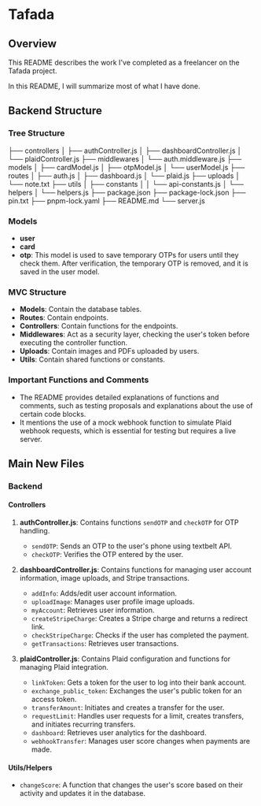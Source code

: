 # Tafada

## Overview
This README describes the work I've completed as a freelancer on the Tafada project.

In this README, I will summarize most of what I have done.

## Backend Structure

### Tree Structure
├── controllers
│ ├── authController.js
│ ├── dashboardController.js
│ └── plaidController.js
├── middlewares
│ └── auth.middleware.js
├── models
│ ├── cardModel.js
│ ├── otpModel.js
│ └── userModel.js
├── routes
│ ├── auth.js
│ ├── dashboard.js
│ └── plaid.js
├── uploads
│ └── note.txt
├── utils
│ ├── constants
│ │ └── api-constants.js
│ └── helpers
│ └── helpers.js
├── package.json
├── package-lock.json
├── pin.txt
├── pnpm-lock.yaml
├── README.md
└── server.js

### Models
- **user**
- **card**
- **otp**: This model is used to save temporary OTPs for users until they check them. After verification, the temporary OTP is removed, and it is saved in the user model.

### MVC Structure
- **Models**: Contain the database tables.
- **Routes**: Contain endpoints.
- **Controllers**: Contain functions for the endpoints.
- **Middlewares**: Act as a security layer, checking the user's token before executing the controller function.
- **Uploads**: Contain images and PDFs uploaded by users.
- **Utils**: Contain shared functions or constants.

### Important Functions and Comments
- The README provides detailed explanations of functions and comments, such as testing proposals and explanations about the use of certain code blocks.
- It mentions the use of a mock webhook function to simulate Plaid webhook requests, which is essential for testing but requires a live server.

## Main New Files

### Backend

#### Controllers
1. **authController.js**: Contains functions `sendOTP` and `checkOTP` for OTP handling.
    - `sendOTP`: Sends an OTP to the user's phone using textbelt API.
    - `checkOTP`: Verifies the OTP entered by the user.

2. **dashboardController.js**: Contains functions for managing user account information, image uploads, and Stripe transactions.
    - `addInfo`: Adds/edit user account information.
    - `uploadImage`: Manages user profile image uploads.
    - `myAccount`: Retrieves user information.
    - `createStripeCharge`: Creates a Stripe charge and returns a redirect link.
    - `checkStripeCharge`: Checks if the user has completed the payment.
    - `getTransactions`: Retrieves user transactions.

3. **plaidController.js**: Contains Plaid configuration and functions for managing Plaid integration.
    - `linkToken`: Gets a token for the user to log into their bank account.
    - `exchange_public_token`: Exchanges the user's public token for an access token.
    - `transferAmount`: Initiates and creates a transfer for the user.
    - `requestLimit`: Handles user requests for a limit, creates transfers, and initiates recurring transfers.
    - `dashboard`: Retrieves user analytics for the dashboard.
    - `webhookTransfer`: Manages user score changes when payments are made.

#### Utils/Helpers
- `changeScore`: A function that changes the user's score based on their activity and updates it in the database.
